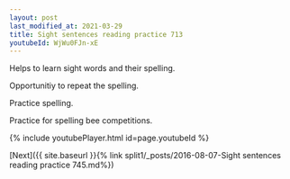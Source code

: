 ```yaml
---
layout: post
last_modified_at: 2021-03-29
title: Sight sentences reading practice 713
youtubeId: WjWu0FJn-xE
---
```

 
 
Helps to learn sight words and their spelling.

Opportunitiy to repeat the spelling. 

Practice spelling. 
 
Practice for spelling bee competitions. 
 
{% include youtubePlayer.html id=page.youtubeId %}
 
 

[Next]({{ site.baseurl }}{% link  split1/_posts/2016-08-07-Sight sentences reading practice 745.md%})
 
